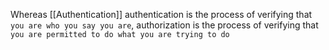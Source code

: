 Whereas [[Authentication]] authentication is the process of verifying that `you are who you say you are`, authorization is the process of verifying that `you are permitted to do what you are trying to do`